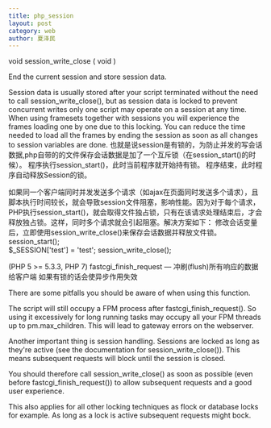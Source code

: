 ```yaml
---
title: php_session
layout: post
category: web
author: 夏泽民
---
```

<!-- more -->
void session_write_close ( void )

End the current session and store session data.

Session data is usually stored after your script terminated without the need to call session_write_close(), but as session data is locked to prevent concurrent writes only one script may operate on a session at any time. When using framesets together with sessions you will experience the frames loading one by one due to this locking. You can reduce the time needed to load all the frames by ending the session as soon as all changes to session variables are done.
也就是说session是有锁的，为防止并发的写会话数据,php自带的的文件保存会话数据是加了一个互斥锁（在session_start()的时候）。 
程序执行session_start()，此时当前程序就开始持有锁。 
程序结束，此时程序自动释放Session的锁。

如果同一个客户端同时并发发送多个请求（如ajax在页面同时发送多个请求），且脚本执行时间较长，就会导致session文件阻塞，影响性能。因为对于每个请求，PHP执行session_start()，就会取得文件独占锁，只有在该请求处理结束后，才会释放独占锁。这样，同时多个请求就会引起阻塞。解决方案如下： 
修改会话变量后，立即使用session_write_close()来保存会话数据并释放文件锁。
session_start();   
$_SESSION['test'] = 'test';
session_write_close();


(PHP 5 >= 5.3.3, PHP 7)
fastcgi_finish_request — 冲刷(flush)所有响应的数据给客户端
如果有锁的话会使异步作用失效


There are some pitfalls  you should be aware of when using this function.

The script will still occupy a FPM process after fastcgi_finish_request(). So using it excessively for long running tasks may occupy all your FPM threads up to pm.max_children. This will lead to gateway errors on the webserver.

Another important thing is session handling. Sessions are locked as long as they're active (see the documentation for session_write_close()). This means subsequent requests will block until the session is closed.

You should therefore call session_write_close() as soon as possible (even before fastcgi_finish_request()) to allow subsequent requests and a good user experience.

This also applies for all other locking techniques as flock or database locks for example. As long as a lock is active subsequent requests might bock.

